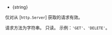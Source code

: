 <!-- YAML
added: v0.1.1
-->

* {string}


仅对从 [`http.Server`] 获取的请求有效。

请求方法为字符串。 
只读。 
示例：`'GET'`、`'DELETE'`。

